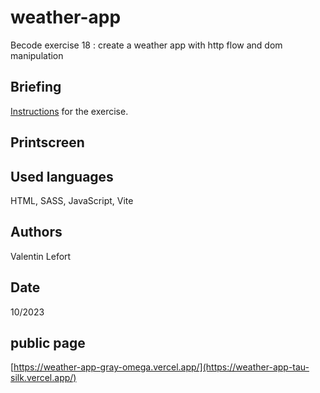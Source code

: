 # weather-app
Becode exercise 18 : create a weather app with http flow and dom manipulation

## Briefing
[Instructions](https://github.com/becodeorg/CRL-KELLER-6/tree/main/1.TRAIL/2.The-Hill/1.DOM/13.Weather-app) for the exercise.

## Printscreen

## Used languages
HTML, SASS, JavaScript, Vite

## Authors
Valentin Lefort

## Date
10/2023

## public page
[https://weather-app-gray-omega.vercel.app/](https://weather-app-tau-silk.vercel.app/)

